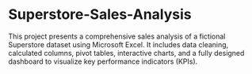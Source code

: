 # Superstore-Sales-Analysis
This project presents a comprehensive sales analysis of a fictional Superstore dataset using Microsoft Excel. It includes data cleaning, calculated columns, pivot tables, interactive charts, and a fully designed dashboard to visualize key performance indicators (KPIs).

